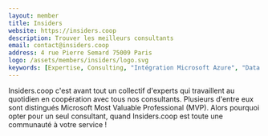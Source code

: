 ```yaml
---
layout: member
title: Insiders
website: https://insiders.coop
description: Trouver les meilleurs consultants
email: contact@insiders.coop
address: 4 rue Pierre Semard 75009 Paris
logo: /assets/members/insiders/logo.svg
keywords: [Expertise, Consulting, "Intégration Microsoft Azure", "Data Platform", "Data", "Business intelligence", "Architecture", "Modern Data Warehouse", Infrastructure, Développement]
---
```

Insiders.coop c'est avant tout un collectif d'experts qui travaillent au quotidien en coopération avec tous nos consultants. Plusieurs d'entre eux sont distingués Microsoft Most Valuable Professional (MVP).
Alors pourquoi opter pour un seul consultant, quand Insiders.coop est toute une communauté à votre service !

